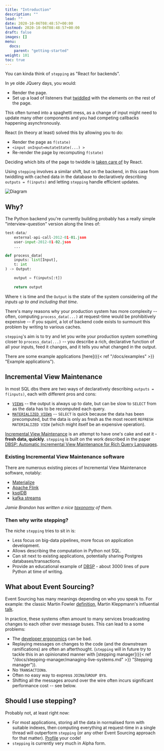 ```yaml
---
title: "Introduction"
description: ""
lead: ""
date: 2020-10-06T08:48:57+00:00
lastmod: 2020-10-06T08:48:57+00:00
draft: false
images: []
menu:
  docs:
    parent: "getting-started"
weight: 101
toc: true
---
```


You can kinda think of `stepping` as "React for backends". 

In ye olde JQuery days, you would:

- Render the page.
- Set up a load of listeners that [twiddled](https://stackoverflow.com/questions/11189136/fire-oninput-event-with-jquery) with the elements on the rest of the page.

This often turned into a spaghetti mess, as a change of input might need to update many other components and you had competing callbacks happening asynchronously. 

React (in theory at least) solved this by allowing you to do:

- Render the page as `f(state)`
- `<input onInput=mutateState(...) >`
- Re-render the page by recomputing `f(state)`

Deciding which bits of the page to twiddle is [taken care of](https://leontrolski.github.io/33-line-react.html) by React. 

Using `stepping` involves a similar shift, but on the backend, in this case from twiddling with cached data in the database to declaratively describing `outputs = f(inputs)` and letting `stepping` handle efficient updates. 

![Diagram](/images/stepping-frontpage.svg)

## Why?

The Python backend you're currently building probably has a really simple "interview-question" version along the lines of:

```python
test-data/
    external-api-call-2012-01-01.json
    user-input-2012-01-02.json
    ...

def process_data(
    inputs: list[Input],
    t: int
) -> Output:

    output = f(inputs[:t])
    
    return output
```

Where `t` is time and the `Output` is the state of the system considering _all the inputs up to and including that time_.

There's many reasons why your production system has more complexity -- often, computing `process_data(...)` at request-time would be prohibitively expensive -- if you squint, a lot of backend code exists to surmount this problem by writing to various caches. 

`stepping`'s aim is to try and let you write your production system something closer to `process_data(...)` -- you describe a rich, declarative function of all your inputs, feed it changes, and it tells you what changed in the output.

There are some example applications [here]({{< ref "/docs/examples" >}} "Example applications").


## Incremental View Maintenance

In most SQL dbs there are two ways of declaratively describing `outputs = f(inputs)`, each with different pros and cons:

- [`VIEW`s](https://www.postgresql.org/docs/current/sql-createview.html) -- the output is always up to date, but can be slow to `SELECT` from as the data has to be recomputed each query.
- [`MATERIALIZED VIEW`s](https://www.postgresql.org/docs/current/rules-materializedviews.html) -- `SELECT` is quick because the data has been precomputed, but the data is only as fresh as the most recent `REFRESH MATERIALIZED VIEW` (which might itself be an expensive operation).

[Incremental View Maintenance](https://scholar.google.com/scholar?hl=en&as_sdt=0%2C5&q=incremental+view+maintenance&btnG=) is an attempt to have one's cake and eat it - **fresh data, quickly**. `stepping` is built on the work described in the paper [DBSP: Automatic Incremental View Maintenance for Rich Query Languages](https://arxiv.org/pdf/2203.16684.pdf).

### Existing Incremental View Maintenance software

There are numerous existing pieces of Incremental View Maintenance software, notably:

- [Materialize](https://materialize.com/)
- [Apache Flink](https://flink.apache.org/)
- [ksqlDB](https://ksqldb.io/)
- [kafka streams](https://kafka.apache.org/documentation/streams/)


_Jamie Brandon has written a nice [taxonomy](https://www.scattered-thoughts.net/writing/an-opinionated-map-of-incremental-and-streaming-systems/) of them._


### Then why write stepping?

The niche `stepping` tries to sit in is:

- Less focus on big-data pipelines, more focus on application development.
- Allows describing the computation in Python not SQL.
- Can sit next to existing applications, potentially sharing Postgres databases/transactions.
- Provide an educational example of [DBSP](https://arxiv.org/pdf/2203.16684.pdf) - about 3000 lines of pure Python at time of writing.

## What about Event Sourcing?

Event Sourcing has many meanings depending on who you speak to. For example: the classic Martin Fowler [definition](https://martinfowler.com/eaaDev/EventSourcing.html), Martin Kleppmann's influential [talk](https://www.confluent.io/en-gb/blog/turning-the-database-inside-out-with-apache-samza/).

In practice, these systems often amount to many services broadcasting changes to each other over message buses. This can lead to a some problems:

- The [developer ergonomics](https://leontrolski.github.io/cmd-click-manifesto.html) can be bad.
- Replaying messages on changes to the code (and the downstream ramifications) are often an afterthought. (`stepping` will in future try to tackle this in an opinionated manner with [stepping manager]({{< ref "/docs/stepping-manager/managing-live-systems.md" >}} "Stepping manager")).
- No `TRANSACTION`s.
- Often no easy way to express `JOIN`s/`GROUP BY`s.
- Shifting all the messages around over the wire often incurs significant performance cost -- see below.

## Should I use stepping?

Probably not, at least right now:

- For most applications, storing all the data in normalised form with suitable indexes, then computing everything at request-time in a single thread will outperform `stepping` (or any other Event Sourcing approach for that matter). [Profile](https://jiffyclub.github.io/snakeviz/) your code!
- `stepping` is currently very much in Alpha form.
